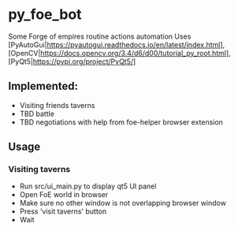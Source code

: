 # py_foe_bot
Some Forge of empires routine actions automation
Uses [PyAutoGui|https://pyautogui.readthedocs.io/en/latest/index.html], [OpenCV|https://docs.opencv.org/3.4/d6/d00/tutorial_py_root.html], [PyQt5|https://pypi.org/project/PyQt5/]

## Implemented:
- Visiting friends taverns
- TBD battle
- TBD negotiations with help from foe-helper browser extension

## Usage
### Visiting taverns
- Run src/ui_main.py to display qt5 UI panel
- Open FoE world in browser
- Make sure no other window is not overlapping browser window
- Press 'visit taverns' button
- Wait
